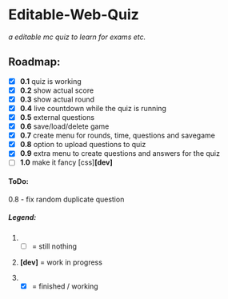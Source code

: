 # Editable-Web-Quiz

_a editable mc quiz to learn for exams etc._

## Roadmap:

- [x] **0.1** quiz is working   
- [x] **0.2** show actual score   
- [x] **0.3** show actual round   
- [x] **0.4** live countdown while the quiz is running   
- [x] **0.5** external questions
- [x] **0.6** save/load/delete game    
- [x] **0.7** create menu for rounds, time, questions and savegame
- [x] **0.8** option to upload questions to quiz   
- [x] **0.9** extra menu to create questions and answers for the quiz      
- [ ] **1.0** make it fancy [css]**[dev]**   

#### ToDo:
0.8 - fix random duplicate question


##### Legend:

1. - [ ] = still nothing

2. **[dev]** = work in progress

3. - [X] = finished / working

